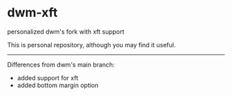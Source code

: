 dwm-xft
=======

personalized dwm's fork with xft support

This is personal repository, although you may find it useful.

---------

Differences from dwm's main branch:

* added support for xft
* added bottom margin option